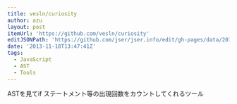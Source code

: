 ```yaml
---
title: vesln/curiosity
author: azu
layout: post
itemUrl: 'https://github.com/vesln/curiosity'
editJSONPath: 'https://github.com/jser/jser.info/edit/gh-pages/data/2013/11/index.json'
date: '2013-11-18T13:47:41Z'
tags:
  - JavaScript
  - AST
  - Tools
---
```

ASTを見てif ステートメント等の出現回数をカウントしてくれるツール
